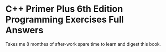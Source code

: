 # C++ Primer Plus 6th Edition Programming Exercises Full Answers
Takes me 8 monthes of after-work spare time to learn and digest this book.
